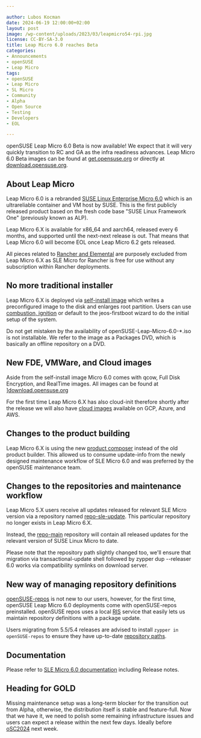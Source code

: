 ```yaml
---

author: Lubos Kocman
date: 2024-06-19 12:00:00+02:00
layout: post
image: /wp-content/uploads/2023/03/leapmicro54-rpi.jpg
license: CC-BY-SA-3.0
title: Leap Micro 6.0 reaches Beta
categories:
- Announcements
- openSUSE
- Leap Micro
tags:
- openSUSE
- Leap Micro
- SL Micro
- Community
- Alpha
- Open Source
- Testing
- Developers
- EOL

---
```


openSUSE Leap Micro 6.0 Beta is now available! We expect that it will very quickly transition to RC and GA as the infra readiness advances.  Leap Micro 6.0 Beta images can be found at [get.opensuse.org](https://get.opensuse.org/leapmicro/6.0/) or directly at [download.opensuse.org](https://download.opensuse.org/distribution/leap-micro/6.0/appliances/).


## About Leap Micro

Leap Micro 6.0 is a rebranded [SUSE Linux Enterprise Micro 6.0](https://www.suse.com/products/micro/) which is an ultrareliable container and VM host by SUSE. This is the first publicly released product based on the fresh code base "SUSE Linux Framework One" (previously known as ALP).

Leap Micro 6.X is available for x86_64 and aarch64, released every 6 months, and supported until the next-next release is out. That means that Leap Micro 6.0 will become EOL once Leap Micro 6.2 gets released.

All pieces related to [Rancher and Elemental](https://elemental.docs.rancher.com/) are purposely excluded from Leap Micro 6.X as SLE Micro for Rancher is free for use without any subscription within Rancher deployments.

## No more traditional installer

Leap Micro 6.X is deployed via [self-install image](https://www.youtube.com/watch?v=j8kWT7HSjbw) which writes a preconfigured image to the disk and enlarges root partition. Users can use [combustion, ignition](https://documentation.suse.com/sle-micro/6.0/html/Micro-deployment-raw-images/index.html#deployment-preparing-configuration-device) or default to the jeos-firstboot wizard to do the initial setup of the system.

Do not get mistaken by the availability of openSUSE-Leap-Micro-6.0-*.iso is not installable. We refer to the image as a Packages DVD, which is basically an offline repository on a DVD.

## New FDE, VMWare, and Cloud images

Aside from the self-install image Micro 6.0 comes with qcow, Full Disk Encryption, and RealTime images. All images can be found at ][download.opensuse.org](https://download.opensuse.org/distribution/leap-micro/6.0/appliances/)

For the first time Leap Micro 6.X has also cloud-init therefore shortly after the release we will also have [cloud images](https://build.opensuse.org/project/show/Cloud:Images:LeapMicro_6.0) available on GCP, Azure, and AWS.


## Changes to the product building

Leap Micro 6.X is using the new [product composer](https://build.opensuse.org/package/show/openSUSE:Tools/product-composer) instead of the old product builder. This allowed us to consume update-info from the newly designed maintenance workflow of SLE Micro 6.0 and was preferred by the openSUSE maintenance team.

## Changes to the repositories and maintenance workflow

Leap Micro 5.X users receive all updates released for relevant SLE Micro version via a repository named [repo-sle-update](https://github.com/openSUSE/openSUSE-repos/blob/main/opensuse-leap-micro5-repoindex.xml#L26). This particular repository no longer exists in Leap Micro 6.X.

Instead, the [repo-main](https://github.com/openSUSE/openSUSE-repos/blob/main/opensuse-leap-micro6-repoindex.xml#L8) repository will contain all released updates for the relevant version of SUSE Linux Micro to date.

Please note that the repository path slightly changed too, we'll ensure that migration via transactional-update shell followed by zypper dup --releaser 6.0 works via compatibility symlinks on download server.

## New way of managing repository definitions

[openSUSE-repos](https://news.opensuse.org/2023/07/31/try-out-cdn-with-opensuse-repos/) is not new to our users, however, for the first time, openSUSE Leap Micro 6.0 deployments come with openSUSE-repos preinstalled. openSUSE repos uses a local [RIS](https://en.opensuse.org/openSUSE:Standards_Repository_Index_Service) service that easily lets us maintain repository definitions with a package update.

Users migrating from 5.5/5.4 releases are advised to install `zypper in openSUSE-repos` to ensure they have up-to-date [repository paths](https://download.opensuse.org/distribution/leap-micro/6.0/product/repo/).

## Documentation

Please refer to  [SLE Micro 6.0 documentation](https://documentation.suse.com/sle-micro/6.0/) including Release notes.

## Heading for GOLD

Missing maintenance setup was a long-term blocker for the transition out from Alpha, otherwise, the distribution itself is stable and feature-full. Now that we have it, we need to polish some remaining infrastructure issues and users can expect a release within the next few days. Ideally before [oSC2024](https://events.opensuse.org/conferences/oSC24/) next week.

<meta name="openSUSE, Leap Micro, Open Source, Alpha, Upgrade, EOL" content="HTML,CSS,XML,JavaScript">
